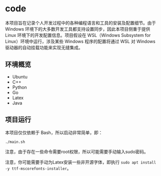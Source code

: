 # code

本项目旨在记录个人开发过程中的各种编程语言和工具的安装及配置细节。由于 Windows 环境下的大多数开发工具都支持设置同步，因此本项目侧重于提供 Linux 环境下的开发配置信息。项目假设在 WSL（Windows Subsystem for Linux）环境中运行，涉及某些 Windows 程序的配置将通过 WSL 对 Windows 驱动器的自动挂载功能来实现无缝集成。

## 环境概览

- Ubuntu
- C++
- Python
- Go
- Latex
- Java

## 项目运行

本项目仅仅依赖于 Bash，所以启动非常简单，即：

```bash
./main.sh
```

注意，由于存在一些命令需要root权限，所以可能需要手动输入sudo密码。

注意，你可能需要手动为Latex安装一些非开源字体，即执行 ` sudo apt install -y ttf-mscorefonts-installer `。